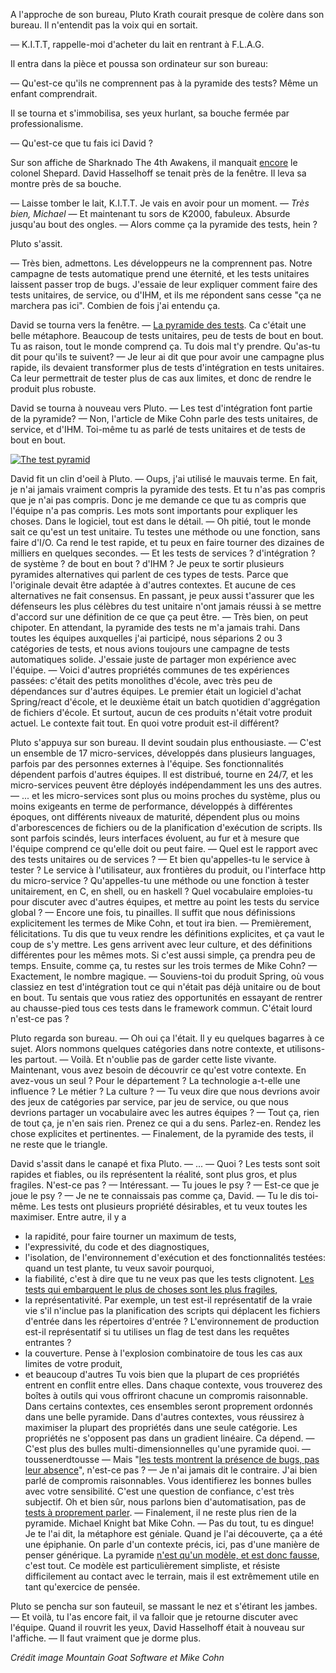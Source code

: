 A l'approche de son bureau, Pluto Krath courait presque de colère dans son bureau. Il n'entendit pas la voix qui en sortait.

— K.I.T.T, rappelle-moi d'acheter du lait en rentrant à F.L.A.G.

Il entra dans la pièce et poussa son ordinateur sur son bureau:

— Qu'est-ce qu'ils ne comprennent pas à la pyramide des tests? Même un enfant comprendrait.

Il se tourna et s'immobilisa, ses yeux hurlant, sa bouche fermée par professionalisme.

— Qu'est-ce que tu fais ici David ?

Sur son affiche de Sharknado The 4th Awakens, il manquait [encore](https://www.arolla.fr/blog/2020/03/retour-de-decision/) le colonel Shepard. David Hasselhoff se tenait près de la fenêtre. Il leva sa montre près de sa bouche.

— Laisse tomber le lait, K.I.T.T. Je vais en avoir pour un moment.
— _Très bien, Michael_
— Et maintenant tu sors de K2000, fabuleux. Absurde jusqu'au bout des ongles.
— Alors comme ça la pyramide des tests, hein ?

Pluto s'assit.

— Très bien, admettons. Les développeurs ne la comprennent pas. Notre campagne de tests automatique prend une éternité, et les tests unitaires laissent passer trop de bugs. J'essaie de leur expliquer comment faire des tests unitaires, de service, ou d'IHM, et ils me répondent sans cesse "ça ne marchera pas ici". Combien de fois j'ai entendu ça.

David se tourna vers la fenêtre.
— [La pyramide des tests](https://www.mountaingoatsoftware.com/blog/the-forgotten-layer-of-the-test-automation-pyramid). Ca c'était une belle métaphore. Beaucoup de tests unitaires, peu de tests de bout en bout. Tu as raison, tout le monde comprend ça. Tu dois mal t'y prendre. Qu'as-tu dit pour qu'ils te suivent?
— Je leur ai dit que pour avoir une campagne plus rapide, ils devaient transformer plus de tests d'intégration en tests unitaires. Ca leur permettrait de tester plus de cas aux limites, et donc de rendre le produit plus robuste.

David se tourna à nouveau vers Pluto.
— Les test d'intégration font partie de la pyramide?
— Non, l'article de Mike Cohn parle des tests unitaires, de service, et d'IHM. Toi-même tu as parlé de tests unitaires et de tests de bout en bout.

[![The test pyramid](http://www.mountaingoatsoftware.com/uploads/blog/Testpyramid.jpg)](https://www.mountaingoatsoftware.com/blog/the-forgotten-layer-of-the-test-automation-pyramid)

David fit un clin d'oeil à Pluto.
— Oups, j'ai utilisé le mauvais terme. En fait, je n'ai jamais vraiment compris la pyramide des tests. Et tu n'as pas compris que je n'ai pas compris. Donc je me demande ce que tu as compris que l'équipe n'a pas compris. Les mots sont importants pour expliquer les choses. Dans le logiciel, tout est dans le détail.
— Oh pitié, tout le monde sait ce qu'est un test unitaire. Tu testes une méthode ou une fonction, sans faire d'I/O. Ca rend le test rapide, et tu peux en faire tourner des dizaines de milliers en quelques secondes.
— Et les tests de services ? d'intégration ? de système ? de bout en bout ? d'IHM ? Je peux te sortir plusieurs pyramides alternatives qui parlent de ces types de tests. Parce que l'originale devait être adaptée à d'autres contextes. Et aucune de ces alternatives ne fait consensus. En passant, je peux aussi t'assurer que les défenseurs les plus célèbres du test unitaire n'ont jamais réussi à se mettre d'accord sur une définition de ce que ça peut être.
— Très bien, on peut chipoter. En attendant, la pyramide des tests ne m'a jamais trahi. Dans toutes les équipes auxquelles j'ai participé, nous séparions 2 ou 3 catégories de tests, et nous avions toujours une campagne de tests automatiques solide. J'essaie juste de partager mon expérience avec l'équipe.
— Voici d'autres propriétés communes de tes expériences passées: c'était des petits monolithes d'école, avec très peu de dépendances sur d'autres équipes. Le premier était un logiciel d'achat Spring/react d'école, et le deuxième était un batch quotidien d'aggrégation de fichiers d'école. Et surtout, aucun de ces produits n'était votre produit actuel. Le contexte fait tout. En quoi votre produit est-il différent?

Pluto s'appuya sur son bureau. Il devint soudain plus enthousiaste.
— C'est un ensemble de 17 micro-services, développés dans plusieurs languages, parfois par des personnes externes à l'équipe. Ses fonctionnalités dépendent parfois d'autres équipes. Il est distribué, tourne en 24/7, et les micro-services peuvent être déployés indépendamment les uns des autres.
— ... et les micro-services sont plus ou moins proches du système, plus ou moins exigeants en terme de performance, développés à différentes époques, ont différents niveaux de maturité, dépendent plus ou moins d'arborescences de fichiers ou de la planification d'exécution de scripts. Ils sont parfois scindés, leurs interfaces évoluent, au fur et à mesure que l'équipe comprend ce qu'elle doit ou peut faire.
— Quel est le rapport avec des tests unitaires ou de services ?
— Et bien qu'appelles-tu le service à tester ? Le service à l'utilisateur, aux frontières du produit, ou l'interface http du micro-service ? Qu'appelles-tu une méthode ou une fonction à tester unitairement, en C, en shell, ou en haskell ? Quel vocabulaire emploies-tu pour discuter avec d'autres équipes, et mettre au point les tests du service global ?
— Encore une fois, tu pinailles. Il suffit que nous définissions explicitement les termes de Mike Cohn, et tout ira bien.
— Premièrement, félicitations. Tu dis que tu veux rendre les définitions explicites, et ça vaut le coup de s'y mettre. Les gens arrivent avec leur culture, et des définitions différentes pour les mêmes mots. Si c'est aussi simple, ça prendra peu de temps. Ensuite, comme ça, tu restes sur les trois termes de Mike Cohn?
— Exactement, le nombre magique.
— Souviens-toi du produit Spring, où vous classiez en test d'intégration tout ce qui n'était pas déjà unitaire ou de bout en bout. Tu sentais que vous ratiez des opportunités en essayant de rentrer au chausse-pied tous ces tests dans le framework commun. C'était lourd n'est-ce pas ?

Pluto regarda son bureau.
— Oh oui ça l'était. Il y eu quelques bagarres à ce sujet. Alors nommons quelques catégories dans notre contexte, et utilisons-les partout.
— Voilà. Et n'oublie pas de garder cette liste vivante. Maintenant, vous avez besoin de découvrir ce qu'est votre contexte. En avez-vous un seul ? Pour le département ? La technologie a-t-elle une influence ? Le métier ? La culture ?
— Tu veux dire que nous devrions avoir des jeux de catégories par service, par jeu de service, ou que nous devrions partager un vocabulaire avec les autres équipes ?
— Tout ça, rien de tout ça, je n'en sais rien. Prenez ce qui a du sens. Parlez-en. Rendez les chose explicites et pertinentes.
— Finalement, de la pyramide des tests, il ne reste que le triangle.

David s'assit dans le canapé et fixa Pluto.
— ...
— Quoi ? Les tests sont soit rapides et fiables, ou ils représentent la réalité, sont plus gros, et plus fragiles. N'est-ce pas ?
— Intéressant.
— Tu joues le psy ?
— Est-ce que je joue le psy ?
— Je ne te connaissais pas comme ça, David.
— Tu le dis toi-même. Les tests ont plusieurs propriété désirables, et tu veux toutes les maximiser. Entre autre, il y a
- la rapidité, pour faire tourner un maximum de tests,
- l'expressivité, du code et des diagnostiques,
- l'isolation, de l'environnement d'exécution et des fonctionnalités testées: quand un test plante, tu veux savoir pourquoi,
- la fiabilité, c'est à dire que tu ne veux pas que les tests clignotent. [Les tests qui embarquent le plus de choses sont les plus fragiles](https://testing.googleblog.com/2017/04/where-do-our-flaky-tests-come-from.html),
- la représentativité. Par exemple, un test est-il représentatif de la vraie vie s'il n'inclue pas la planification des scripts qui déplacent les fichiers d'entrée dans les répertoires d'entrée ? L'environnement de production est-il représentatif si tu utilises un flag de test dans les requêtes entrantes ?
- la couverture. Pense à l'explosion combinatoire de tous les cas aux limites de votre produit,
- et beaucoup d'autres
Tu vois bien que la plupart de ces propriétés entrent en conflit entre elles. Dans chaque contexte, vous trouverez des boîtes à outils qui vous offriront chacune un compromis raisonnable. Dans certains contextes, ces ensembles seront proprement ordonnés dans une belle pyramide. Dans d'autres contextes, vous réussirez à maximiser la plupart des propriétés dans une seule catégorie. Les propriétés ne s'opposent pas dans un gradient linéaire. Ca dépend.
— C'est plus des bulles multi-dimensionnelles qu'une pyramide quoi.
— toussenerdtousse
— Mais "[les tests montrent la présence de bugs, pas leur absence](http://homepages.cs.ncl.ac.uk/brian.randell/NATO/nato1969.PDF)", n'est-ce pas ?
— Je n'ai jamais dit le contraire. J'ai bien parlé de compromis raisonnables. Vous identifierez les bonnes bulles avec votre sensibilité. C'est une question de confiance, c'est très subjectif. Oh et bien sûr, nous parlons bien d'automatisation, pas de [tests à proprement parler](https://www.developsense.com/blog/2009/08/testing-vs-checking/).
— Finalement, il ne reste plus rien de la pyramide. Michael Knight bat Mike Cohn.
— Pas du tout, tu es dingue! Je te l'ai dit, la métaphore est géniale. Quand je l'ai découverte, ça a été une épiphanie. On parle d'un contexte précis, ici, pas d'une manière de penser générique. La pyramide [n'est qu'un modèle, et est donc fausse](https://en.wikipedia.org/wiki/All_models_are_wrong), c'est tout. Ce modèle est particulièrement simpliste, et résiste difficilement au contact avec le terrain, mais il est extrêmement utile en tant qu'exercice de pensée.

Pluto se pencha sur son fauteuil, se massant le nez et s'étirant les jambes.
— Et voilà, tu l'as encore fait, il va falloir que je retourne discuter avec l'équipe.
Quand il rouvrit les yeux, David Hasselhoff était à nouveau sur l'affiche.
— Il faut vraiment que je dorme plus.

_Crédit image Mountain Goat Software et Mike Cohn_
